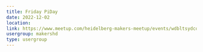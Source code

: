 ```yaml
---
title: Friday PiDay
date: 2022-12-02
location: 
link: https://www.meetup.com/heidelberg-makers-meetup/events/wdbltsydcqbdb/
usergroup: makershd
type: usergroup
---
```

